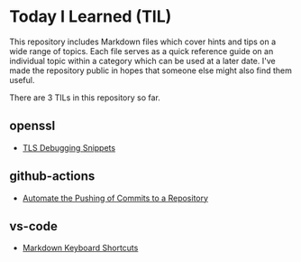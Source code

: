 # Today I Learned (TIL)
This repository includes Markdown files which cover hints and tips on a wide range of topics.  Each file serves as a quick reference guide on an individual topic within a category which can be used at a later date.  I've made the repository public in hopes that someone else might also find them useful.

There are <!-- Count starts -->3<!-- Count ends --> TILs in this repository so far.

<!-- TILs start -->
## openssl

- [TLS Debugging Snippets](https://github.com/fosdickio/til/blob/main/openssl/tls-debugging-snippets.md)

## github-actions

- [Automate the Pushing of Commits to a Repository](https://github.com/fosdickio/til/blob/main/github-actions/automate-commit-pushes.md)

## vs-code

- [Markdown Keyboard Shortcuts](https://github.com/fosdickio/til/blob/main/vs-code/markdown-keyboard-shortcuts.md)
<!-- TILs end -->
